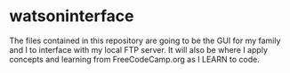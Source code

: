 # watsoninterface 
The files contained in this repository are going to be the GUI for my family and I to interface with my local FTP server. It will also be where I apply concepts and learning from FreeCodeCamp.org as I LEARN to code.
